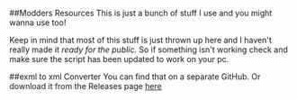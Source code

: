 ##Modders Resources
This is just a bunch of stuff I use and you might wanna use too!

Keep in mind that most of this stuff is just thrown up here and I haven't really made it *ready for the public.*  So if something isn't working check and make sure the script has been updated to work on your pc.   

##exml to xml Converter
You can find that on a separate GitHub.  Or download it from the Releases page [here](https://github.com/theFisher86/ExmlToXmlConverter/releases)
